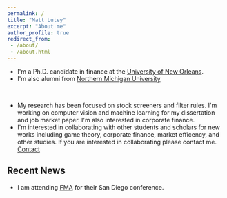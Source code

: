```yaml
---
permalink: /
title: "Matt Lutey"
excerpt: "About me"
author_profile: true
redirect_from:
 - /about/
 - /about.html
---
```



* I'm a Ph.D. candidate in finance at the [University of New Orleans](https://www.uno.edu).<br>
* I'm also alumni from [Northern Michigan University](https://www.nmu.edu)<br>
<br>

* My research has been focused on stock screeners and filter rules. I'm working on computer vision and machine learning for my dissertation and job market paper. I'm also interested in corporate finance.
* I'm interested in collaborating with other students and scholars for new works including game theory, corporate finance, market efficency, and other studies. If you are interested in collaborating please contact me. [Contact](/contact)

## Recent News

* I am attending [FMA](http://fma.org) for their San Diego conference. 
